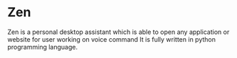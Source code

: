 # Zen
Zen is a personal desktop assistant which is able to open any application or website for user working on voice command 
It is fully written in python programming language.
